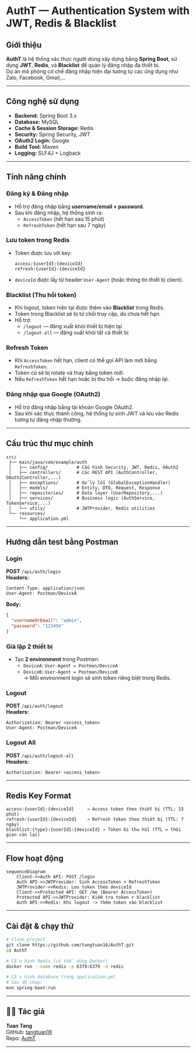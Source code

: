 # AuthT — Authentication System with JWT, Redis & Blacklist

## Giới thiệu  
**AuthT** là hệ thống xác thực người dùng xây dựng bằng **Spring Boot**, sử dụng **JWT**, **Redis**, và **Blacklist** để quản lý đăng nhập đa thiết bị.  
Dự án mô phỏng cơ chế đăng nhập hiện đại tương tự các ứng dụng như Zalo, Facebook, Gmail,...

---

## Công nghệ sử dụng  
- **Backend:** Spring Boot 3.x  
- **Database:** MySQL  
- **Cache & Session Storage:** Redis  
- **Security:** Spring Security, JWT  
- **OAuth2 Login:** Google  
- **Build Tool:** Maven  
- **Logging:** SLF4J + Logback  

---

## Tính năng chính  

### Đăng ký & Đăng nhập  
- Hỗ trợ đăng nhập bằng **username/email + password**.  
- Sau khi đăng nhập, hệ thống sinh ra:
  - `AccessToken` (hết hạn sau 15 phút)  
  - `RefreshToken` (hết hạn sau 7 ngày)  

### Lưu token trong Redis  
- Token được lưu với key:
  ```
  access:{userId}:{deviceId}
  refresh:{userId}:{deviceId}
  ```
- `deviceId` được lấy từ header `User-Agent` (hoặc thông tin thiết bị client).  

### Blacklist (Thu hồi token)  
- Khi logout, token hiện tại được thêm vào **Blacklist** trong Redis.  
- Token trong Blacklist sẽ bị từ chối truy cập, dù chưa hết hạn.  
- Hỗ trợ:
  - `/logout` — đăng xuất khỏi thiết bị hiện tại  
  - `/logout-all` — đăng xuất khỏi tất cả thiết bị  

### Refresh Token  
- Khi `AccessToken` hết hạn, client có thể gọi API làm mới bằng `RefreshToken`.  
- Token cũ sẽ bị rotate và thay bằng token mới.  
- Nếu `RefreshToken` hết hạn hoặc bị thu hồi → buộc đăng nhập lại.  

### Đăng nhập qua Google (OAuth2)  
- Hỗ trợ đăng nhập bằng tài khoản Google OAuth2.  
- Sau khi xác thực thành công, hệ thống tự sinh JWT và lưu vào Redis tương tự đăng nhập thường.  

---

## Cấu trúc thư mục chính  

```
src/
 ├── main/java/com/example/auth
 │   ├── config/           # Cấu hình Security, JWT, Redis, OAuth2
 │   ├── controllers/      # Các REST API (AuthController, OAuth2Controller,...)
 │   ├── exceptions/       # Xử lý lỗi (GlobalExceptionHandler)
 │   ├── models/           # Entity, DTO, Request, Response
 │   ├── repositories/     # Data layer (UserRepository,...)
 │   ├── services/         # Business logic (AuthService, TokenService,...)
 │   └── utils/            # JWTProvider, Redis utilities
 └── resources/
     └── application.yml
```

---

## Hướng dẫn test bằng Postman  

### Login  
**POST** `/api/auth/login`  
**Headers:**
```
Content-Type: application/json
User-Agent: Postman/DeviceA
```
**Body:**
```json
{
  "usernameOrEmail": "admin",
  "password": "123456"
}
```

### Giả lập 2 thiết bị  
- Tạo **2 environment** trong Postman:  
  - `DeviceA`: `User-Agent = Postman/DeviceA`  
  - `DeviceB`: `User-Agent = Postman/DeviceB`  
→ Mỗi environment login sẽ sinh token riêng biệt trong Redis.

### Logout  
**POST** `/api/auth/logout`  
**Headers:**
```
Authorization: Bearer <access_token>
User-Agent: Postman/DeviceA
```

### Logout All  
**POST** `/api/auth/logout-all`  
**Headers:**
```
Authorization: Bearer <access_token>
```

---

## Redis Key Format  
```
access:{userId}:{deviceId}     → Access token theo thiết bị (TTL: 15 phút)
refresh:{userId}:{deviceId}    → Refresh token theo thiết bị (TTL: 7 ngày)
blacklist:{type}:{userId}:{deviceId} → Token bị thu hồi (TTL = thời gian còn lại)
```

---

## Flow hoạt động  

```mermaid
sequenceDiagram
    Client->>Auth API: POST /login
    Auth API->>JWTProvider: Sinh AccessToken + RefreshToken
    JWTProvider->>Redis: Lưu token theo deviceId
    Client->>Protected API: GET /me (Bearer AccessToken)
    Protected API->>JWTProvider: Kiểm tra token + blacklist
    Auth API->>Redis: Khi logout -> thêm token vào blacklist
```

---

## Cài đặt & chạy thử  

```bash
# Clone project
git clone https://github.com/tangtuan16/AuthT.git
cd AuthT

# Cấu hình Redis (có thể dùng Docker)
docker run --name redis -p 6379:6379 -d redis

# Cấu hình database trong application.yml
# Sau đó chạy:
mvn spring-boot:run
```

---

## 👨‍💻 Tác giả  
**Tuan Tang**  
GitHub: [tangtuan16](https://github.com/tangtuan16)  
Repo: [AuthT](https://github.com/tangtuan16/AuthT)

---

